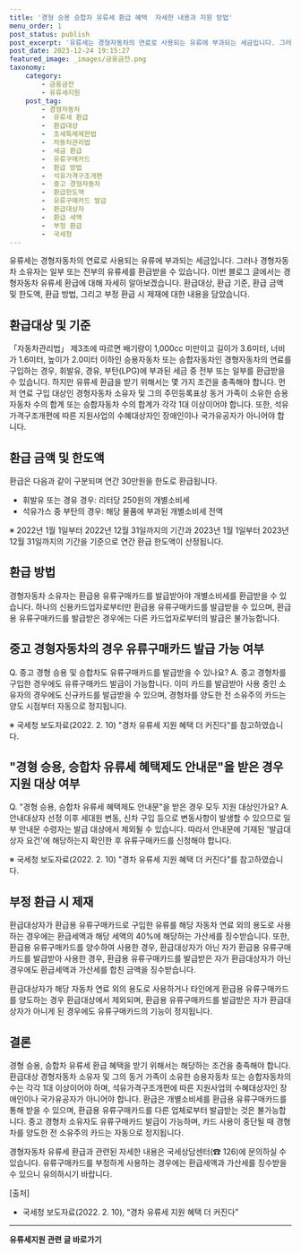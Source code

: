 ```yaml
---
title: '경형 승용 승합차 유류세 환급 혜택  자세한 내용과 지원 방법'
menu_order: 1
post_status: publish
post_excerpt: '유류세는 경형자동차의 연료로 사용되는 유류에 부과되는 세금입니다. 그러나 경형자동차 소유자는 일부 또는 전부의 유류세를 환급받을 수 있습니다. 이번 블로그 글에서는 경형자동차 유류세 환급에 대해 자세히 알아보겠습니다. 환급대상, 환급 기준, 환급 금액 및 한도액, 환급 방법, 그리고 부정 환급 시 제재에 대한 내용을 담았습니다.'
post_date: 2023-12-24 19:15:27
featured_image: _images/금융금전.png
taxonomy:
    category:
        - 금융금전
        - 유류세지원
    post_tag:
        - 경형자동차
        -  유류세 환급
        -  환급대상
        -  조세특례제한법
        -  자동차관리법
        -  세금 환급
        -  유류구매카드
        -  환급 방법
        -  석유가격구조개편
        -  중고 경형자동차
        -  환급한도액
        -  유류구매카드 발급
        -  환급대상자
        -  환급 세액
        -  부정 환급
        -  국세청
---
```



유류세는 경형자동차의 연료로 사용되는 유류에 부과되는 세금입니다. 그러나 경형자동차 소유자는 일부 또는 전부의 유류세를 환급받을 수 있습니다. 이번 블로그 글에서는 경형자동차 유류세 환급에 대해 자세히 알아보겠습니다. 환급대상, 환급 기준, 환급 금액 및 한도액, 환급 방법, 그리고 부정 환급 시 제재에 대한 내용을 담았습니다.

## 환급대상 및 기준

「자동차관리법」 제3조에 따르면 배기량이 1,000cc 미만이고 길이가 3.6미터, 너비가 1.6미터, 높이가 2.0미터 이하인 승용자동차 또는 승합자동차인 경형자동차의 연료를 구입하는 경우, 휘발유, 경유, 부탄(LPG)에 부과된 세금 중 전부 또는 일부를 환급받을 수 있습니다. 하지만 유류세 환급을 받기 위해서는 몇 가지 조건을 충족해야 합니다. 먼저 연료 구입 대상인 경형자동차 소유자 및 그의 주민등록표상 동거 가족이 소유한 승용자동차 수의 합계 또는 승합자동차 수의 합계가 각각 1대 이상이어야 합니다. 또한, 석유가격구조개편에 따른 지원사업의 수혜대상자인 장애인이나 국가유공자가 아니어야 합니다.

## 환급 금액 및 한도액

환급은 다음과 같이 구분되며 연간 30만원을 한도로 환급됩니다.

- 휘발유 또는 경유 경우: 리터당 250원의 개별소비세
- 석유가스 중 부탄의 경우: 해당 물품에 부과된 개별소비세 전액

※ 2022년 1월 1일부터 2022년 12월 31일까지의 기간과 2023년 1월 1일부터 2023년 12월 31일까지의 기간을 기준으로 연간 환급 한도액이 산정됩니다.

## 환급 방법

경형자동차 소유자는 환급용 유류구매카드를 발급받아야 개별소비세를 환급받을 수 있습니다. 하나의 신용카드업자로부터만 환급용 유류구매카드를 발급받을 수 있으며, 환급용 유류구매카드를 발급받은 경우에는 다른 카드업자로부터의 발급은 불가능합니다.

## 중고 경형자동차의 경우 유류구매카드 발급 가능 여부

Q. 중고 경형 승용 및 승합차도 유류구매카드를 발급받을 수 있나요?
A. 중고 경형차를 구입한 경우에도 유류구매카드 발급이 가능합니다. 이미 카드를 발급받아 사용 중인 소유자의 경우에도 신규카드를 발급받을 수 있으며, 경형차를 양도한 전 소유주의 카드는 양도 시점부터 자동으로 정지됩니다.

※ 국세청 보도자료(2022. 2. 10) "경차 유류세 지원 혜택 더 커진다"를 참고하였습니다.

## "경형 승용, 승합차 유류세 혜택제도 안내문"을 받은 경우 지원 대상 여부

Q. "경형 승용, 승합차 유류세 혜택제도 안내문"을 받은 경우 모두 지원 대상인가요?
A. 안내대상자 선정 이후 세대원 변동, 신차 구입 등으로 변동사항이 발생할 수 있으므로 일부 안내문 수령자는 발급 대상에서 제외될 수 있습니다. 따라서 안내문에 기재된 '발급대상자 요건'에 해당하는지 확인한 후 유류구매카드를 신청해야 합니다.

※ 국세청 보도자료(2022. 2. 10) "경차 유류세 지원 혜택 더 커진다"를 참고하였습니다.

## 부정 환급 시 제재

환급대상자가 환급용 유류구매카드로 구입한 유류를 해당 자동차 연료 외의 용도로 사용하는 경우에는 환급세액과 해당 세액의 40%에 해당하는 가산세를 징수받습니다. 또한, 환급용 유류구매카드를 양수하여 사용한 경우, 환급대상자가 아닌 자가 환급용 유류구매카드를 발급받아 사용한 경우, 환급용 유류구매카드를 발급받은 자가 환급대상자가 아닌 경우에도 환급세액과 가산세를 합친 금액을 징수받습니다.

환급대상자가 해당 자동차 연료 외의 용도로 사용하거나 타인에게 환급용 유류구매카드를 양도하는 경우 환급대상에서 제외되며, 환급용 유류구매카드를 발급받은 자가 환급대상자가 아니게 된 경우에도 유류구매카드의 기능이 정지됩니다.

## 결론

경형 승용, 승합차 유류세 환급 혜택을 받기 위해서는 해당하는 조건을 충족해야 합니다. 환급대상 경형자동차 소유자 및 그의 동거 가족이 소유한 승용자동차 또는 승합자동차의 수는 각각 1대 이상이어야 하며, 석유가격구조개편에 따른 지원사업의 수혜대상자인 장애인이나 국가유공자가 아니어야 합니다. 환급은 개별소비세를 환급용 유류구매카드를 통해 받을 수 있으며, 환급용 유류구매카드를 다른 업체로부터 발급받는 것은 불가능합니다. 중고 경형차 소유자도 유류구매카드 발급이 가능하며, 카드 사용이 중단될 때 경형차를 양도한 전 소유주의 카드는 자동으로 정지됩니다.

경형자동차 유류세 환급과 관련된 자세한 내용은 국세상담센터(☎ 126)에 문의하실 수 있습니다. 유류구매카드를 부정하게 사용하는 경우에는 환급세액과 가산세를 징수받을 수 있으니 유의하시기 바랍니다.

[출처]
- 국세청 보도자료(2022. 2. 10), “경차 유류세 지원 혜택 더 커진다”
<!-- wp:separator -->
<hr class="wp-block-separator has-alpha-channel-opacity"/>
<!-- /wp:separator -->

<!-- wp:group {"backgroundColor":"base","layout":{"type":"constrained"}} -->
<div class="wp-block-group has-base-background-color has-background"><!-- wp:paragraph {"align":"center","fontSize":"medium"} -->
<p class="has-text-align-center has-large-font-size"><strong>유류세지원 관련 글 바로가기</strong></p>
<!-- /wp:paragraph -->


<!-- wp:latest-posts
{"categories":[{"id":14360,"count":19,"description":"","link":"https://uknowlaw.com/category/%ec%9c%a0%eb%a5%98%ec%84%b8%ec%a7%80%ec%9b%90/","name":"유류세지원","slug":"유류세지원","taxonomy":"category","parent":0,"meta":[],"_links":{"self":[{"href":"https://uknowlaw.com/wp-json/wp/v2/categories/14360"}],"collection":[{"href":"https://uknowlaw.com/wp-json/wp/v2/categories"}],"about":[{"href":"https://uknowlaw.com/wp-json/wp/v2/taxonomies/category"}],"wp:post_type":[{"href":"https://uknowlaw.com/wp-json/wp/v2/posts?categories=14360"}],"curies":[{"name":"wp","href":"https://api.w.org/{rel}","templated":true}]}}],"postsToShow":100,"excerptLength":28,"postLayout":"grid","columns":2,"featuredImageAlign":"left","featuredImageSizeSlug":"large","fontSize":"small"} /--></div>
<!-- /wp:group -->